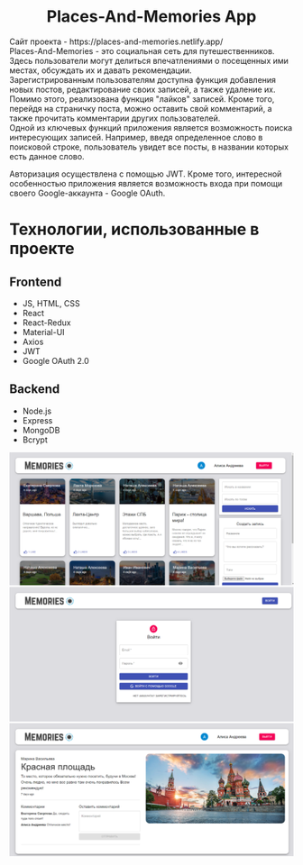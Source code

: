 <h1 align="center">Places-And-Memories App</h1>
Сайт проекта - https://places-and-memories.netlify.app/ <br/>
Places-And-Memories - это социальная сеть для путешественников. Здесь пользователи могут делиться впечатлениями о посещенных ими местах, обсуждать их и давать рекомендации. <br/>
Зарегистрированным пользователям доступна функция добавления новых постов, редактирование своих записей, а также удаление их. Помимо этого, реализована функция "лайков" записей. Кроме того, перейдя на страничку поста, можно оставить свой комментарий, а также прочитать комментарии других пользователей. <br/>
Одной из ключевых функций приложения является возможность поиска интересующих записей. Например, введя определенное слово в поисковой строке, пользователь увидет все посты, в названии которых есть данное слово. <br/>

Авторизация осуществлена с помощью JWT. Кроме того, интересной особенностью приложения является возможность входа при помощи своего Google-аккаунта - Google OAuth.

# Технологии, использованные в проекте

## Frontend

- JS, HTML, CSS
- React
- React-Redux
- Material-UI
- Axios
- JWT
- Google OAuth 2.0

## Backend
- Node.js
- Express
- MongoDB
- Bcrypt

![alt text](https://github.com/AliceAndr/memories-app/blob/main/client/src/images/mem.png?raw=true)
![alt text](https://github.com/AliceAndr/memories-app/blob/main/client/src/images/mem1.png?raw=true)
![alt text](https://github.com/AliceAndr/memories-app/blob/main/client/src/images/mem2.png?raw=true)
